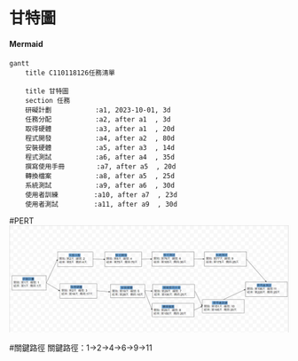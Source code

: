 # 甘特圖
#### Mermaid
```mermaid
gantt
    title C110118126任務清單

    title 甘特圖
    section 任務
    研礙計劃           :a1, 2023-10-01, 3d
    任務分配           :a2, after a1  , 3d
    取得硬體           :a3, after a1  , 20d
    程式開發           :a4, after a2  , 80d
    安裝硬體           :a5, after a3  , 14d
    程式測試           :a6, after a4  , 35d
    撰寫使用手冊        :a7, after a5  , 20d
    轉換檔案           :a8, after a5  , 25d
    系統測試           :a9, after a6  , 30d
    使用者訓練         :a10, after a7  , 23d
    使用者測試         :a11, after a9  , 30d
```

#PERT
![PERT](PERT.png "PERT")

#關鍵路徑
關鍵路徑：1->2->4->6->9->11
